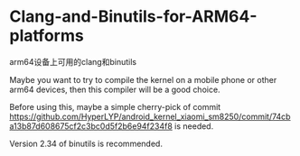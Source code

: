 # Clang-and-Binutils-for-ARM64-platforms

arm64设备上可用的clang和binutils

Maybe you want to try to compile the kernel on a mobile phone or other arm64 devices, then this compiler will be a good choice.

Before using this, maybe a simple cherry-pick of commit https://github.com/HyperLYP/android_kernel_xiaomi_sm8250/commit/74cba13b87d608675cf2c3bc0d5f2b6e94f234f8 is needed.

Version 2.34 of binutils is recommended.
